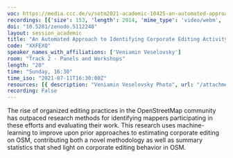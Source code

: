 ```yaml
---
voc: https://media.ccc.de/v/sotm2021-academic-10425-an-automated-approach-to-identifying-corporate-editing-activity-in-openstreetmap
recordings: [{'size': 153, 'length': 2014, 'mime_type': 'video/webm', 'language': 'eng', 'filename': 'sotm2021-10425-eng-An_Automated_Approach_to_Identifying_Corporate_Editing_Activity_in_OpenStreetMap_webm-hd.webm', 'state': 'new', 'folder': 'webm-hd', 'high_quality': True, 'width': 1920, 'height': 1080, 'updated_at': '2021-10-12T23:34:08.248+02:00', 'recording_url': 'https://cdn.media.ccc.de/events/sotm/2021/webm-hd/sotm2021-10425-eng-An_Automated_Approach_to_Identifying_Corporate_Editing_Activity_in_OpenStreetMap_webm-hd.webm', 'url': 'https://api.media.ccc.de/public/recordings/55250', 'event_url': 'https://api.media.ccc.de/public/events/645aa6f2-f7b9-5642-baf7-4a99d12d5a26', 'conference_url': 'https://api.media.ccc.de/public/conferences/sotm2021'}, {'size': 74, 'length': 2014, 'mime_type': 'video/webm', 'language': 'eng', 'filename': 'sotm2021-10425-eng-An_Automated_Approach_to_Identifying_Corporate_Editing_Activity_in_OpenStreetMap_webm-sd.webm', 'state': 'new', 'folder': 'webm-sd', 'high_quality': False, 'width': 720, 'height': 576, 'updated_at': '2021-10-12T22:36:36.753+02:00', 'recording_url': 'https://cdn.media.ccc.de/events/sotm/2021/webm-sd/sotm2021-10425-eng-An_Automated_Approach_to_Identifying_Corporate_Editing_Activity_in_OpenStreetMap_webm-sd.webm', 'url': 'https://api.media.ccc.de/public/recordings/55245', 'event_url': 'https://api.media.ccc.de/public/events/645aa6f2-f7b9-5642-baf7-4a99d12d5a26', 'conference_url': 'https://api.media.ccc.de/public/conferences/sotm2021'}, {'size': 30, 'length': 2014, 'mime_type': 'audio/mpeg', 'language': 'eng', 'filename': 'sotm2021-10425-eng-An_Automated_Approach_to_Identifying_Corporate_Editing_Activity_in_OpenStreetMap_mp3.mp3', 'state': 'new', 'folder': 'mp3', 'high_quality': False, 'width': 0, 'height': 0, 'updated_at': '2021-10-12T22:13:34.366+02:00', 'recording_url': 'https://cdn.media.ccc.de/events/sotm/2021/mp3/sotm2021-10425-eng-An_Automated_Approach_to_Identifying_Corporate_Editing_Activity_in_OpenStreetMap_mp3.mp3', 'url': 'https://api.media.ccc.de/public/recordings/55244', 'event_url': 'https://api.media.ccc.de/public/events/645aa6f2-f7b9-5642-baf7-4a99d12d5a26', 'conference_url': 'https://api.media.ccc.de/public/conferences/sotm2021'}, {'size': 51, 'length': 2014, 'mime_type': 'video/mp4', 'language': 'eng', 'filename': 'sotm2021-10425-eng-An_Automated_Approach_to_Identifying_Corporate_Editing_Activity_in_OpenStreetMap_sd.mp4', 'state': 'new', 'folder': 'h264-sd', 'high_quality': False, 'width': 720, 'height': 576, 'updated_at': '2021-10-12T22:12:35.897+02:00', 'recording_url': 'https://cdn.media.ccc.de/events/sotm/2021/h264-sd/sotm2021-10425-eng-An_Automated_Approach_to_Identifying_Corporate_Editing_Activity_in_OpenStreetMap_sd.mp4', 'url': 'https://api.media.ccc.de/public/recordings/55243', 'event_url': 'https://api.media.ccc.de/public/events/645aa6f2-f7b9-5642-baf7-4a99d12d5a26', 'conference_url': 'https://api.media.ccc.de/public/conferences/sotm2021'}, {'size': 109, 'length': 2014, 'mime_type': 'video/mp4', 'language': 'eng', 'filename': 'sotm2021-10425-eng-An_Automated_Approach_to_Identifying_Corporate_Editing_Activity_in_OpenStreetMap_hd.mp4', 'state': 'new', 'folder': 'h264-hd', 'high_quality': True, 'width': 1920, 'height': 1080, 'updated_at': '2021-10-12T21:07:54.671+02:00', 'recording_url': 'https://cdn.media.ccc.de/events/sotm/2021/h264-hd/sotm2021-10425-eng-An_Automated_Approach_to_Identifying_Corporate_Editing_Activity_in_OpenStreetMap_hd.mp4', 'url': 'https://api.media.ccc.de/public/recordings/55234', 'event_url': 'https://api.media.ccc.de/public/events/645aa6f2-f7b9-5642-baf7-4a99d12d5a26', 'conference_url': 'https://api.media.ccc.de/public/conferences/sotm2021'}]
doi: "10.5281/zenodo.5112248"
layout: session_academic
title: "An Automated Approach to Identifying Corporate Editing Activity in OpenStreetMap"
code: "XXFEXQ"
speaker_names_with_affiliations: ['Veniamin Veselovsky']
room: "Track 2 - Panels and Workshops"
length: "20"
time: "Sunday, 16:30"
time_iso: "2021-07-11T16:30:00Z"
resources: [{ description: "Veniamin Veselovsky Photo", url: "/attachments/XXFEXQ_IMG_0872_uzody1U.jpg" }]
recording: False
---
```

The rise of organized editing practices in the OpenStreetMap community has outpaced research methods for identifying mappers participating in these efforts and evaluating their work. This research uses machine-learning to improve upon prior approaches to estimating corporate editing on OSM, contributing both a novel methodology as well as summary statistics that shed light on corporate editing behavior in OSM.
